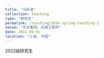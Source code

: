 ```yaml
---
title: "马秋波"
collection: teaching
type: "研究生"
permalink: /teaching/2016-spring-teaching-2
venue: "京东集团，后端工程师"
date: 2022-09-01
location: "上海, 中国"
---
```

2022级研究生
